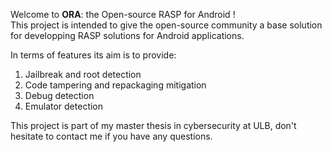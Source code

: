 Welcome to **ORA**: the Open-source RASP for Android !  
This project is intended to give the open-source community a base solution for developping RASP solutions for Android applications.

In terms of features its aim is to provide:
1. Jailbreak and root detection 
1. Code tampering and repackaging mitigation
1. Debug detection
1. Emulator detection 

This project is part of my master thesis in cybersecurity at ULB, don't hesitate to contact me if you have any questions.

